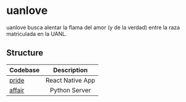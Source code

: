 # uanlove

uanlove busca alentar la flama del amor (y de la verdad) entre la raza matriculada en la UANL.

## Structure

| Codebase              |      Description          |
| :-------------------- | :-----------------------: |
| [pride](pride)        |      React Native App           |
| [affair](affair)  |     Python Server          |
